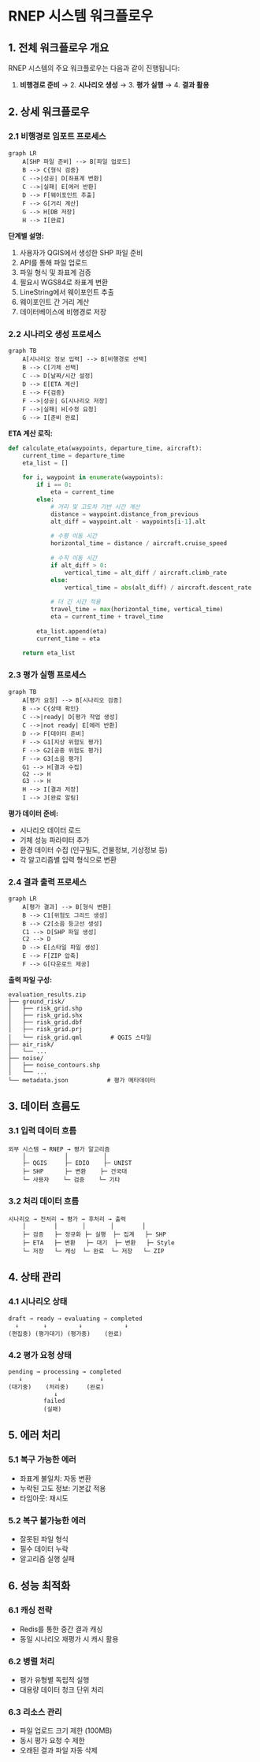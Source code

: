 # RNEP 시스템 워크플로우

## 1. 전체 워크플로우 개요

RNEP 시스템의 주요 워크플로우는 다음과 같이 진행됩니다:

1. **비행경로 준비** → 2. **시나리오 생성** → 3. **평가 실행** → 4. **결과 활용**

## 2. 상세 워크플로우

### 2.1 비행경로 임포트 프로세스

```mermaid
graph LR
    A[SHP 파일 준비] --> B[파일 업로드]
    B --> C{형식 검증}
    C -->|성공| D[좌표계 변환]
    C -->|실패| E[에러 반환]
    D --> F[웨이포인트 추출]
    F --> G[거리 계산]
    G --> H[DB 저장]
    H --> I[완료]
```

**단계별 설명:**
1. 사용자가 QGIS에서 생성한 SHP 파일 준비
2. API를 통해 파일 업로드
3. 파일 형식 및 좌표계 검증
4. 필요시 WGS84로 좌표계 변환
5. LineString에서 웨이포인트 추출
6. 웨이포인트 간 거리 계산
7. 데이터베이스에 비행경로 저장

### 2.2 시나리오 생성 프로세스

```mermaid
graph TB
    A[시나리오 정보 입력] --> B[비행경로 선택]
    B --> C[기체 선택]
    C --> D[날짜/시간 설정]
    D --> E[ETA 계산]
    E --> F{검증}
    F -->|성공| G[시나리오 저장]
    F -->|실패| H[수정 요청]
    G --> I[준비 완료]
```

**ETA 계산 로직:**
```python
def calculate_eta(waypoints, departure_time, aircraft):
    current_time = departure_time
    eta_list = []
    
    for i, waypoint in enumerate(waypoints):
        if i == 0:
            eta = current_time
        else:
            # 거리 및 고도차 기반 시간 계산
            distance = waypoint.distance_from_previous
            alt_diff = waypoint.alt - waypoints[i-1].alt
            
            # 수평 이동 시간
            horizontal_time = distance / aircraft.cruise_speed
            
            # 수직 이동 시간
            if alt_diff > 0:
                vertical_time = alt_diff / aircraft.climb_rate
            else:
                vertical_time = abs(alt_diff) / aircraft.descent_rate
            
            # 더 긴 시간 적용
            travel_time = max(horizontal_time, vertical_time)
            eta = current_time + travel_time
            
        eta_list.append(eta)
        current_time = eta
    
    return eta_list
```

### 2.3 평가 실행 프로세스

```mermaid
graph TB
    A[평가 요청] --> B[시나리오 검증]
    B --> C{상태 확인}
    C -->|ready| D[평가 작업 생성]
    C -->|not ready| E[에러 반환]
    D --> F[데이터 준비]
    F --> G1[지상 위험도 평가]
    F --> G2[공중 위험도 평가]
    F --> G3[소음 평가]
    G1 --> H[결과 수집]
    G2 --> H
    G3 --> H
    H --> I[결과 저장]
    I --> J[완료 알림]
```

**평가 데이터 준비:**
- 시나리오 데이터 로드
- 기체 성능 파라미터 추가
- 환경 데이터 수집 (인구밀도, 건물정보, 기상정보 등)
- 각 알고리즘별 입력 형식으로 변환

### 2.4 결과 출력 프로세스

```mermaid
graph LR
    A[평가 결과] --> B[형식 변환]
    B --> C1[위험도 그리드 생성]
    B --> C2[소음 등고선 생성]
    C1 --> D[SHP 파일 생성]
    C2 --> D
    D --> E[스타일 파일 생성]
    E --> F[ZIP 압축]
    F --> G[다운로드 제공]
```

**출력 파일 구성:**
```
evaluation_results.zip
├── ground_risk/
│   ├── risk_grid.shp
│   ├── risk_grid.shx
│   ├── risk_grid.dbf
│   ├── risk_grid.prj
│   └── risk_grid.qml        # QGIS 스타일
├── air_risk/
│   └── ...
├── noise/
│   ├── noise_contours.shp
│   └── ...
└── metadata.json           # 평가 메타데이터
```

## 3. 데이터 흐름도

### 3.1 입력 데이터 흐름

```
외부 시스템 → RNEP → 평가 알고리즘
    │           │          │
    ├─ QGIS     ├─ EDIO    ├─ UNIST
    ├─ SHP      ├─ 변환    ├─ 건국대
    └─ 사용자    └─ 검증    └─ 기타
```

### 3.2 처리 데이터 흐름

```
시나리오 → 전처리 → 평가 → 후처리 → 출력
    │        │       │       │        │
    ├─ 검증   ├─ 정규화 ├─ 실행  ├─ 집계   ├─ SHP
    ├─ ETA   ├─ 변환   ├─ 대기  ├─ 변환   ├─ Style
    └─ 저장   └─ 캐싱  └─ 완료  └─ 저장   └─ ZIP
```

## 4. 상태 관리

### 4.1 시나리오 상태

```
draft → ready → evaluating → completed
  ↓       ↓         ↓            ↓
(편집중) (평가대기) (평가중)    (완료)
```

### 4.2 평가 요청 상태

```
pending → processing → completed
   ↓          ↓           ↓
(대기중)    (처리중)     (완료)
             ↓
          failed
          (실패)
```

## 5. 에러 처리

### 5.1 복구 가능한 에러
- 좌표계 불일치: 자동 변환
- 누락된 고도 정보: 기본값 적용
- 타임아웃: 재시도

### 5.2 복구 불가능한 에러
- 잘못된 파일 형식
- 필수 데이터 누락
- 알고리즘 실행 실패

## 6. 성능 최적화

### 6.1 캐싱 전략
- Redis를 통한 중간 결과 캐싱
- 동일 시나리오 재평가 시 캐시 활용

### 6.2 병렬 처리
- 평가 유형별 독립적 실행
- 대용량 데이터 청크 단위 처리

### 6.3 리소스 관리
- 파일 업로드 크기 제한 (100MB)
- 동시 평가 요청 수 제한
- 오래된 결과 파일 자동 삭제